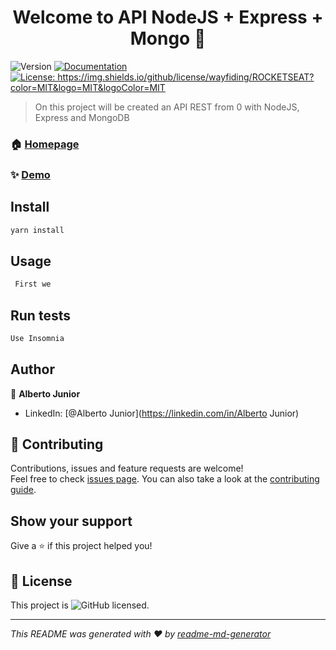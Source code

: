 <h1 align="center">Welcome to API NodeJS + Express + Mongo 👋</h1>
<p>
  <img alt="Version" src="https://img.shields.io/badge/version-1.4.0a-blue.svg?cacheSeconds=2592000" />
  <a href="https://github.com/Wayfiding/Rocketseat/blob/main/serie-node/README.md" target="_blank">
    <img alt="Documentation" src="https://img.shields.io/badge/documentation-yes-brightgreen.svg" />
  </a>
  <a href="https://img.shields.io/github/license/wayfiding/ROCKETSEAT?color=MIT&logo=MIT&logoColor=MIT" target="_blank">
    <img alt="License: https://img.shields.io/github/license/wayfiding/ROCKETSEAT?color=MIT&logo=MIT&logoColor=MIT" src="https://img.shields.io/github/license/wayfiding/ROCKETSEAT?color=MIT&logo=MIT&logoColor=MIT" />
  </a>
</p>

> On this project will be created an API REST from 0 with NodeJS, Express and MongoDB

### 🏠 [Homepage](https://github.com/Wayfiding/Rocketseat/tree/main/serie-node)

### ✨ [Demo](https://github.com/Wayfiding/Rocketseat/tree/main/serie-node)

## Install

```sh
yarn install
```

## Usage

```sh
 First we
```

## Run tests

```sh
Use Insomnia 
```

## Author

👤 **Alberto Junior**

* LinkedIn: [@Alberto Junior](https://linkedin.com/in/Alberto Junior)

## 🤝 Contributing

Contributions, issues and feature requests are welcome!<br />Feel free to check [issues page](https://github.com/Wayfiding/Rocketseat/issues). You can also take a look at the [contributing guide](https://github.com/Wayfiding/Rocketseat/pulls).

## Show your support

Give a ⭐️ if this project helped you!

## 📝 License

This project is  ![GitHub](https://img.shields.io/github/license/wayfiding/ROCKETSEAT?color=MIT&logo=MIT&logoColor=MIT) licensed.

***
_This README was generated with ❤️ by [readme-md-generator](https://github.com/kefranabg/readme-md-generator)_
